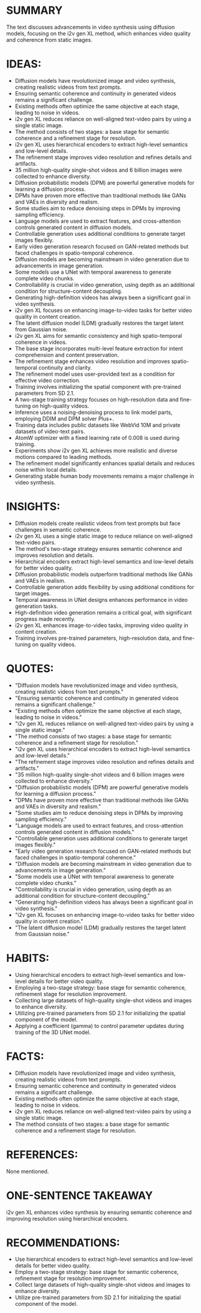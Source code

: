 # SUMMARY
The text discusses advancements in video synthesis using diffusion models, focusing on the i2v gen XL method, which enhances video quality and coherence from static images.

# IDEAS:
- Diffusion models have revolutionized image and video synthesis, creating realistic videos from text prompts.
- Ensuring semantic coherence and continuity in generated videos remains a significant challenge.
- Existing methods often optimize the same objective at each stage, leading to noise in videos.
- i2v gen XL reduces reliance on well-aligned text-video pairs by using a single static image.
- The method consists of two stages: a base stage for semantic coherence and a refinement stage for resolution.
- i2v gen XL uses hierarchical encoders to extract high-level semantics and low-level details.
- The refinement stage improves video resolution and refines details and artifacts.
- 35 million high-quality single-shot videos and 6 billion images were collected to enhance diversity.
- Diffusion probabilistic models (DPM) are powerful generative models for learning a diffusion process.
- DPMs have proven more effective than traditional methods like GANs and VAEs in diversity and realism.
- Some studies aim to reduce denoising steps in DPMs by improving sampling efficiency.
- Language models are used to extract features, and cross-attention controls generated content in diffusion models.
- Controllable generation uses additional conditions to generate target images flexibly.
- Early video generation research focused on GAN-related methods but faced challenges in spatio-temporal coherence.
- Diffusion models are becoming mainstream in video generation due to advancements in image generation.
- Some models use a UNet with temporal awareness to generate complete video chunks.
- Controllability is crucial in video generation, using depth as an additional condition for structure-content decoupling.
- Generating high-definition videos has always been a significant goal in video synthesis.
- i2v gen XL focuses on enhancing image-to-video tasks for better video quality in content creation.
- The latent diffusion model (LDM) gradually restores the target latent from Gaussian noise.
- i2v gen XL aims for semantic consistency and high spatio-temporal coherence in videos.
- The base stage incorporates multi-level feature extraction for intent comprehension and content preservation.
- The refinement stage enhances video resolution and improves spatio-temporal continuity and clarity.
- The refinement model uses user-provided text as a condition for effective video correction.
- Training involves initializing the spatial component with pre-trained parameters from SD 2.1.
- A two-stage training strategy focuses on high-resolution data and fine-tuning on high-quality videos.
- Inference uses a noising-denoising process to link model parts, employing DDIM and DPM solver Plus+.
- Training data includes public datasets like WebVid 10M and private datasets of video-text pairs.
- AtomW optimizer with a fixed learning rate of 0.008 is used during training.
- Experiments show i2v gen XL achieves more realistic and diverse motions compared to leading methods.
- The refinement model significantly enhances spatial details and reduces noise within local details.
- Generating stable human body movements remains a major challenge in video synthesis.

# INSIGHTS:
- Diffusion models create realistic videos from text prompts but face challenges in semantic coherence.
- i2v gen XL uses a single static image to reduce reliance on well-aligned text-video pairs.
- The method's two-stage strategy ensures semantic coherence and improves resolution and details.
- Hierarchical encoders extract high-level semantics and low-level details for better video quality.
- Diffusion probabilistic models outperform traditional methods like GANs and VAEs in realism.
- Controllable generation adds flexibility by using additional conditions for target images.
- Temporal awareness in UNet designs enhances performance in video generation tasks.
- High-definition video generation remains a critical goal, with significant progress made recently.
- i2v gen XL enhances image-to-video tasks, improving video quality in content creation.
- Training involves pre-trained parameters, high-resolution data, and fine-tuning on quality videos.

# QUOTES:
- "Diffusion models have revolutionized image and video synthesis, creating realistic videos from text prompts."
- "Ensuring semantic coherence and continuity in generated videos remains a significant challenge."
- "Existing methods often optimize the same objective at each stage, leading to noise in videos."
- "i2v gen XL reduces reliance on well-aligned text-video pairs by using a single static image."
- "The method consists of two stages: a base stage for semantic coherence and a refinement stage for resolution."
- "i2v gen XL uses hierarchical encoders to extract high-level semantics and low-level details."
- "The refinement stage improves video resolution and refines details and artifacts."
- "35 million high-quality single-shot videos and 6 billion images were collected to enhance diversity."
- "Diffusion probabilistic models (DPM) are powerful generative models for learning a diffusion process."
- "DPMs have proven more effective than traditional methods like GANs and VAEs in diversity and realism."
- "Some studies aim to reduce denoising steps in DPMs by improving sampling efficiency."
- "Language models are used to extract features, and cross-attention controls generated content in diffusion models."
- "Controllable generation uses additional conditions to generate target images flexibly."
- "Early video generation research focused on GAN-related methods but faced challenges in spatio-temporal coherence."
- "Diffusion models are becoming mainstream in video generation due to advancements in image generation."
- "Some models use a UNet with temporal awareness to generate complete video chunks."
- "Controllability is crucial in video generation, using depth as an additional condition for structure-content decoupling."
- "Generating high-definition videos has always been a significant goal in video synthesis."
- "i2v gen XL focuses on enhancing image-to-video tasks for better video quality in content creation."
- "The latent diffusion model (LDM) gradually restores the target latent from Gaussian noise."

# HABITS:
- Using hierarchical encoders to extract high-level semantics and low-level details for better video quality.
- Employing a two-stage strategy: base stage for semantic coherence, refinement stage for resolution improvement.
- Collecting large datasets of high-quality single-shot videos and images to enhance diversity.
- Utilizing pre-trained parameters from SD 2.1 for initializing the spatial component of the model.
- Applying a coefficient (gamma) to control parameter updates during training of the 3D UNet model.

# FACTS:
- Diffusion models have revolutionized image and video synthesis, creating realistic videos from text prompts.
- Ensuring semantic coherence and continuity in generated videos remains a significant challenge.
- Existing methods often optimize the same objective at each stage, leading to noise in videos.
- i2v gen XL reduces reliance on well-aligned text-video pairs by using a single static image.
- The method consists of two stages: a base stage for semantic coherence and a refinement stage for resolution.

# REFERENCES:
None mentioned.

# ONE-SENTENCE TAKEAWAY
i2v gen XL enhances video synthesis by ensuring semantic coherence and improving resolution using hierarchical encoders.

# RECOMMENDATIONS:
- Use hierarchical encoders to extract high-level semantics and low-level details for better video quality.
- Employ a two-stage strategy: base stage for semantic coherence, refinement stage for resolution improvement.
- Collect large datasets of high-quality single-shot videos and images to enhance diversity.
- Utilize pre-trained parameters from SD 2.1 for initializing the spatial component of the model.